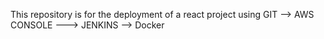 This repository is for the deployment of a react project using GIT --> AWS CONSOLE --->  JENKINS --> Docker
